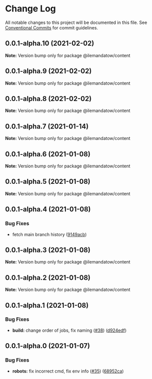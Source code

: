 # Change Log

All notable changes to this project will be documented in this file.
See [Conventional Commits](https://conventionalcommits.org) for commit guidelines.

## 0.0.1-alpha.10 (2021-02-02)

**Note:** Version bump only for package @ilemandatow/content





## 0.0.1-alpha.9 (2021-02-02)

**Note:** Version bump only for package @ilemandatow/content





## 0.0.1-alpha.8 (2021-02-02)

**Note:** Version bump only for package @ilemandatow/content





## 0.0.1-alpha.7 (2021-01-14)

**Note:** Version bump only for package @ilemandatow/content





## 0.0.1-alpha.6 (2021-01-08)

**Note:** Version bump only for package @ilemandatow/content





## 0.0.1-alpha.5 (2021-01-08)

**Note:** Version bump only for package @ilemandatow/content





## 0.0.1-alpha.4 (2021-01-08)


### Bug Fixes

* fetch main branch history ([9149acb](https://github.com/MMMalik/ilemandatow/commit/9149acb1d1c60fb8a3f68a8fbd9458db0348bc6a))





## 0.0.1-alpha.3 (2021-01-08)

**Note:** Version bump only for package @ilemandatow/content





## 0.0.1-alpha.2 (2021-01-08)

**Note:** Version bump only for package @ilemandatow/content





## 0.0.1-alpha.1 (2021-01-08)


### Bug Fixes

* **build:** change order of jobs, fix naming ([#38](https://github.com/MMMalik/ilemandatow/issues/38)) ([d924edf](https://github.com/MMMalik/ilemandatow/commit/d924edf28dca6f7a2932e369e8e8d2a56be40f11))





## 0.0.1-alpha.0 (2021-01-07)


### Bug Fixes

* **robots:** fix incorrect cmd, fix env info ([#35](https://github.com/MMMalik/ilemandatow/issues/35)) ([68952ca](https://github.com/MMMalik/ilemandatow/commit/68952ca5a1691736efb6e9a9ef1c597147470e03))

